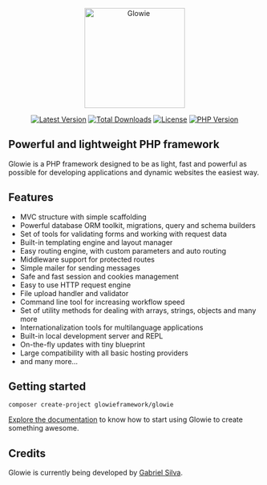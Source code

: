 <p align="center">
    <a href="https://gabrielsilva.dev.br/glowie" target="_blank"><img src="https://i.imgur.com/5tsmOE4.png" alt="Glowie" width="200"/></a>
</p>

<p align="center">
    <a href="https://packagist.org/packages/glowieframework/glowie"><img src="https://img.shields.io/github/v/release/glowieframework/glowie-core" alt="Latest Version"></a>
    <a href="https://packagist.org/packages/glowieframework/glowie" target="_blank"><img src="https://img.shields.io/packagist/dt/glowieframework/glowie-core" alt="Total Downloads"></a>
    <a href="https://packagist.org/packages/glowieframework/glowie" target="_blank"><img src="https://img.shields.io/github/license/glowieframework/glowie" alt="License"></a>
    <a href="https://packagist.org/packages/glowieframework/glowie" target="_blank"><img src="https://img.shields.io/packagist/php-v/glowieframework/glowie" alt="PHP Version"></a>
</p>

## Powerful and lightweight PHP framework
Glowie is a PHP framework designed to be as light, fast and powerful as possible for developing applications and dynamic websites the easiest way.

## Features
- MVC structure with simple scaffolding
- Powerful database ORM toolkit, migrations, query and schema builders
- Set of tools for validating forms and working with request data
- Built-in templating engine and layout manager
- Easy routing engine, with custom parameters and auto routing
- Middleware support for protected routes
- Simple mailer for sending messages
- Safe and fast session and cookies management
- Easy to use HTTP request engine
- File upload handler and validator
- Command line tool for increasing workflow speed
- Set of utility methods for dealing with arrays, strings, objects and many more
- Internationalization tools for multilanguage applications
- Built-in local development server and REPL
- On-the-fly updates with tiny blueprint
- Large compatibility with all basic hosting providers
- and many more...


## Getting started
```shell
composer create-project glowieframework/glowie
```

[Explore the documentation](https://gabrielsilva.dev.br/glowie/docs) to know how to start using Glowie to create something awesome.

## Credits
Glowie is currently being developed by [Gabriel Silva](https://gabrielsilva.dev.br).